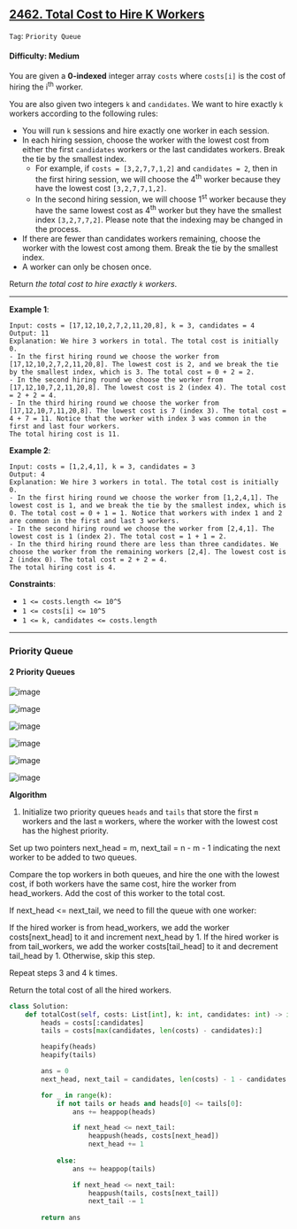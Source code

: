 ## [2462. Total Cost to Hire K Workers](https://leetcode.com/problems/total-cost-to-hire-k-workers/)

```Tag```: ```Priority Queue```

#### Difficulty: Medium

You are given a __0-indexed__ integer array ```costs``` where ```costs[i]``` is the cost of hiring the i<sup>th</sup> worker.

You are also given two integers ```k``` and ```candidates```. We want to hire exactly ```k``` workers according to the following rules:

- You will run ```k``` sessions and hire exactly one worker in each session.
- In each hiring session, choose the worker with the lowest cost from either the first ```candidates``` workers or the last candidates workers. Break the tie by the smallest index.
  - For example, if ```costs = [3,2,7,7,1,2]``` and ```candidates = 2```, then in the first hiring session, we will choose the 4<sup>th</sup> worker because they have the lowest cost ```[3,2,7,7,1,2]```.
  - In the second hiring session, we will choose 1<sup>st</sup> worker because they have the same lowest cost as 4<sup>th</sup> worker but they have the smallest index ```[3,2,7,7,2]```. Please note that the indexing may be changed in the process.
- If there are fewer than candidates workers remaining, choose the worker with the lowest cost among them. Break the tie by the smallest index.
- A worker can only be chosen once.

Return _the total cost to hire exactly ```k``` workers_.

---

__Example 1__:
```
Input: costs = [17,12,10,2,7,2,11,20,8], k = 3, candidates = 4
Output: 11
Explanation: We hire 3 workers in total. The total cost is initially 0.
- In the first hiring round we choose the worker from [17,12,10,2,7,2,11,20,8]. The lowest cost is 2, and we break the tie by the smallest index, which is 3. The total cost = 0 + 2 = 2.
- In the second hiring round we choose the worker from [17,12,10,7,2,11,20,8]. The lowest cost is 2 (index 4). The total cost = 2 + 2 = 4.
- In the third hiring round we choose the worker from [17,12,10,7,11,20,8]. The lowest cost is 7 (index 3). The total cost = 4 + 7 = 11. Notice that the worker with index 3 was common in the first and last four workers.
The total hiring cost is 11.
```

__Example 2__:
```
Input: costs = [1,2,4,1], k = 3, candidates = 3
Output: 4
Explanation: We hire 3 workers in total. The total cost is initially 0.
- In the first hiring round we choose the worker from [1,2,4,1]. The lowest cost is 1, and we break the tie by the smallest index, which is 0. The total cost = 0 + 1 = 1. Notice that workers with index 1 and 2 are common in the first and last 3 workers.
- In the second hiring round we choose the worker from [2,4,1]. The lowest cost is 1 (index 2). The total cost = 1 + 1 = 2.
- In the third hiring round there are less than three candidates. We choose the worker from the remaining workers [2,4]. The lowest cost is 2 (index 0). The total cost = 2 + 2 = 4.
The total hiring cost is 4.
```

__Constraints__:

- ```1 <= costs.length <= 10^5``` 
- ```1 <= costs[i] <= 10^5```
- ```1 <= k, candidates <= costs.length```

---

### Priority Queue

#### 2 Priority Queues

![image](https://leetcode.com/problems/total-cost-to-hire-k-workers/Figures/2462/1.png)

![image](https://leetcode.com/problems/total-cost-to-hire-k-workers/Figures/2462/2.png)

![image](https://leetcode.com/problems/total-cost-to-hire-k-workers/Figures/2462/3.png)

![image](https://leetcode.com/problems/total-cost-to-hire-k-workers/Figures/2462/4.png)

![image](https://leetcode.com/problems/total-cost-to-hire-k-workers/Figures/2462/5.png)

![image](https://leetcode.com/problems/total-cost-to-hire-k-workers/Figures/2462/6.png)

__Algorithm__

1. Initialize two priority queues ```heads``` and ```tails``` that store the first ```m``` workers and the last ```m``` workers, where the worker with the lowest cost has the highest priority.

Set up two pointers next_head = m, next_tail = n - m - 1 indicating the next worker to be added to two queues.

Compare the top workers in both queues, and hire the one with the lowest cost, if both workers have the same cost, hire the worker from head_workers. Add the cost of this worker to the total cost.

If next_head <= next_tail, we need to fill the queue with one worker:

If the hired worker is from head_workers, we add the worker costs[next_head] to it and increment next_head by 1.
If the hired worker is from tail_workers, we add the worker costs[tail_head] to it and decrement tail_head by 1.
Otherwise, skip this step.

Repeat steps 3 and 4 k times.

Return the total cost of all the hired workers.

```Python
class Solution:
    def totalCost(self, costs: List[int], k: int, candidates: int) -> int:
        heads = costs[:candidates]
        tails = costs[max(candidates, len(costs) - candidates):]

        heapify(heads)
        heapify(tails)

        ans = 0
        next_head, next_tail = candidates, len(costs) - 1 - candidates

        for _ in range(k):
            if not tails or heads and heads[0] <= tails[0]:
                ans += heappop(heads)

                if next_head <= next_tail:
                    heappush(heads, costs[next_head])
                    next_head += 1
            
            else:
                ans += heappop(tails)

                if next_head <= next_tail:
                    heappush(tails, costs[next_tail])
                    next_tail -= 1
                
        return ans
```
